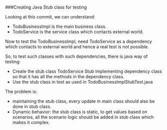 ###Creating Java Stub class for testing

Looking at this commit, we can understand:

- TodoBusinessImpl is the main business class.
- TodoService is the service class which contacts external world.

Now to test the TodoBusinessImpl, need TodoService as a dependency
which contacts to external world and hence a real test is not possible.

So, to test such classes with such dependencies, there is java way of
testing:

- Create the stub class TodoService Stub implementing dependency class so that it has 
all the methods in the dependency class.
- Use the stub class in test as used in TodoBusinessImplStubTest.java

The problem is:
- maintaining the stub class, every update in main class should also be
 done in stub class.
- Dynamic behavior: the stub class is static, to get values based on
 scenarios, all the scenario logic should be added in stub class which makes 
 it complex.

